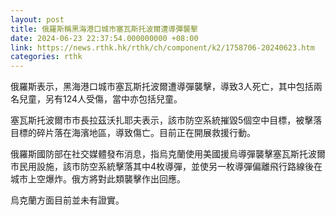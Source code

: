 ```yaml
---
layout: post
title: 俄羅斯稱黑海港口城市塞瓦斯托波爾遭導彈襲擊
date: 2024-06-23 22:37:54.000000000 +08:00
link: https://news.rthk.hk/rthk/ch/component/k2/1758706-20240623.htm
categories: rthk
---
```


俄羅斯表示，黑海港口城市塞瓦斯托波爾遭導彈襲擊，導致3人死亡，其中包括兩名兒童，另有124人受傷，當中亦包括兒童。

塞瓦斯托波爾市市長拉茲沃扎耶夫表示，該市防空系統摧毀5個空中目標，被擊落目標的碎片落在海濱地區，導致傷亡。目前正在開展救援行動。

俄羅斯國防部在社交媒體發布消息，指烏克蘭使用美國援烏導彈襲擊塞瓦斯托波爾市民用設施，該市防空系統擊落其中4枚導彈，並使另一枚導彈偏離飛行路線後在城市上空爆炸。俄方將對此類襲擊作出回應。

烏克蘭方面目前並未有證實。
